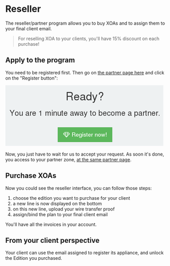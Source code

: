 # Reseller

The reseller/partner program allows you to buy XOAs and to assign them to your final client email.

> For reselling XOA to your clients, you'll have 15% discount on each purchase!

## Apply to the program

You need to be registered first. Then go on [the partner page here](https://xen-orchestra.com/#!/partner) and click on the "Register button":

![](partner_request.png)

Now, you just have to wait for us to accept your request. As soon it's done, you access to your partner zone, [at the same partner page](https://xen-orchestra.com/#!/partner).

## Purchase XOAs

Now you could see the reseller interface, you can follow those steps:

1. choose the edition you want to purchase for your client
2. a new line is now displayed on the bottom
3. on this new line, upload your wire transfer proof
4. assign/bind the plan to your final client email

You'll have all the invoices in your account.

## From your client perspective

Your client can use the email assigned to register its appliance, and unlock the Edition you purchased.